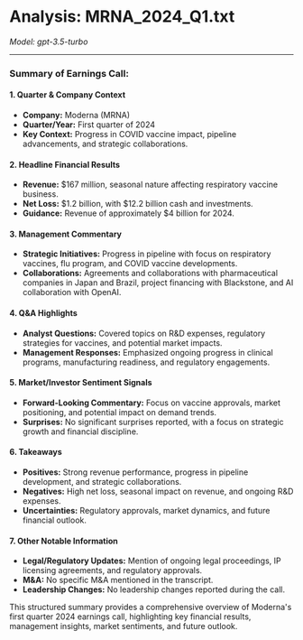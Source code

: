 # Analysis: MRNA_2024_Q1.txt

*Model: gpt-3.5-turbo*

---

### Summary of Earnings Call:

#### 1. **Quarter & Company Context**
- **Company:** Moderna (MRNA)
- **Quarter/Year:** First quarter of 2024
- **Key Context:** Progress in COVID vaccine impact, pipeline advancements, and strategic collaborations.

#### 2. **Headline Financial Results**
- **Revenue:** $167 million, seasonal nature affecting respiratory vaccine business.
- **Net Loss:** $1.2 billion, with $12.2 billion cash and investments.
- **Guidance:** Revenue of approximately $4 billion for 2024.

#### 3. **Management Commentary**
- **Strategic Initiatives:** Progress in pipeline with focus on respiratory vaccines, flu program, and COVID vaccine developments.
- **Collaborations:** Agreements and collaborations with pharmaceutical companies in Japan and Brazil, project financing with Blackstone, and AI collaboration with OpenAI.

#### 4. **Q&A Highlights**
- **Analyst Questions:** Covered topics on R&D expenses, regulatory strategies for vaccines, and potential market impacts.
- **Management Responses:** Emphasized ongoing progress in clinical programs, manufacturing readiness, and regulatory engagements.

#### 5. **Market/Investor Sentiment Signals**
- **Forward-Looking Commentary:** Focus on vaccine approvals, market positioning, and potential impact on demand trends.
- **Surprises:** No significant surprises reported, with a focus on strategic growth and financial discipline.

#### 6. **Takeaways**
- **Positives:** Strong revenue performance, progress in pipeline development, and strategic collaborations.
- **Negatives:** High net loss, seasonal impact on revenue, and ongoing R&D expenses.
- **Uncertainties:** Regulatory approvals, market dynamics, and future financial outlook.

#### 7. **Other Notable Information**
- **Legal/Regulatory Updates:** Mention of ongoing legal proceedings, IP licensing agreements, and regulatory approvals.
- **M&A:** No specific M&A mentioned in the transcript.
- **Leadership Changes:** No leadership changes reported during the call.

This structured summary provides a comprehensive overview of Moderna's first quarter 2024 earnings call, highlighting key financial results, management insights, market sentiments, and future outlook.